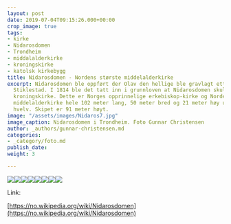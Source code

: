 ```yaml
---
layout: post
date: 2019-07-04T09:15:26.000+00:00
crop_image: true
tags:
- kirke
- Nidarosdomen
- Trondheim
- middalalderkirke
- kroningskirke
- katolsk kirkebygg
title: Nidarosdomen - Nordens største middelalderkirke
excerpt: Nidarosdomen ble oppført der Olav den hellige ble gravlagt etter slaget på
  Stiklestad. I 1814 ble det tatt inn i grunnloven at Nidarosdomen skulle være landets
  kroningskirke. Dette er Norges opprinnelige erkebiskop-kirke og Nordens største
  middelalderkirke hele 102 meter lang, 50 meter bred og 21 meter høy under skipets
  hvelv. Skipet er 91 meter høyt.
image: "/assets/images/Nidaros7.jpg"
image_caption: Nidarosdomen i Trondheim. Foto Gunnar Christensen
author: _authors/gunnar-christensen.md
categories:
- _category/foto.md
publish_date: 
weight: 3

---
```

![](https://wwww.helping.no/assets/images/Nidaros1.jpg)![](https://wwww.helping.no/assets/images/Nidaros.jpg)![](https://wwww.helping.no/assets/images/Nidaros8.jpg)![](https://wwww.helping.no/assets/images/Nidaros6.jpg)![](https://wwww.helping.no/assets/images/Nidaros5.jpg)![](https://wwww.helping.no/assets/images/Nidaros2.jpg)![](https://wwww.helping.no/assets/images/Nidaros3.jpg)![](https://wwww.helping.no/assets/images/Nidaros4.jpg)

Link:

[https://no.wikipedia.org/wiki/Nidarosdomen](https://no.wikipedia.org/wiki/Nidarosdomen)